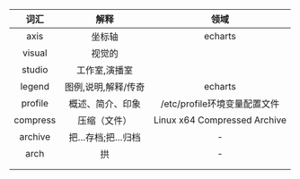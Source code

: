 |   词汇   |        解释         |             领域             |
| :------: | :-----------------: | :--------------------------: |
|   axis   |       坐标轴        |           echarts            |
|  visual  |       视觉的        |                              |
|  studio  |    工作室,演播室    |                              |
|  legend  | 图例,说明,解释/传奇 |           echarts            |
| profile  |  概述、简介、印象   | /etc/profile环境变量配置文件 |
| compress |    压缩（文件）     | Linux x64 Compressed Archive |
| archive  |   把…存档;把…归档   |              -               |
|   arch   |         拱          |              -               |
|          |                     |                              |
|          |                     |                              |

